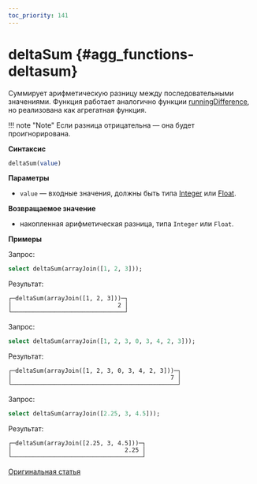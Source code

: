 ```yaml
---
toc_priority: 141
---
```


# deltaSum {#agg_functions-deltasum}

Суммирует арифметическую разницу между последовательными значениями. Функция работает аналогично функции [runningDifference](../../functions/other-functions.md#runningdifferencex), но реализована как агрегатная функция.

!!! note "Note"
    Если разница отрицательна — она будет проигнорирована.

**Синтаксис**

``` sql
deltaSum(value)
```

**Параметры**

-   `value` — входные значения, должны быть типа [Integer](../../data-types/int-uint.md) или [Float](../../data-types/float.md).

**Возвращаемое значение**

-   накопленная арифметическая разница, типа `Integer` или `Float`.

**Примеры**

Запрос:

``` sql
select deltaSum(arrayJoin([1, 2, 3]));
```

Результат:

``` text
┌─deltaSum(arrayJoin([1, 2, 3]))─┐
│                              2 │
└────────────────────────────────┘
```

Запрос:

``` sql
select deltaSum(arrayJoin([1, 2, 3, 0, 3, 4, 2, 3]));
```

Результат:

``` text
┌─deltaSum(arrayJoin([1, 2, 3, 0, 3, 4, 2, 3]))─┐
│                                             7 │
└───────────────────────────────────────────────┘
```

Запрос:

``` sql
select deltaSum(arrayJoin([2.25, 3, 4.5]));
```

Результат:

``` text
┌─deltaSum(arrayJoin([2.25, 3, 4.5]))─┐
│                                2.25 │
└─────────────────────────────────────┘
```

[Оригинальная статья](https://clickhouse.tech/docs/ru/sql-reference/aggregate-functions/reference/deltasum)<!--hide-->
